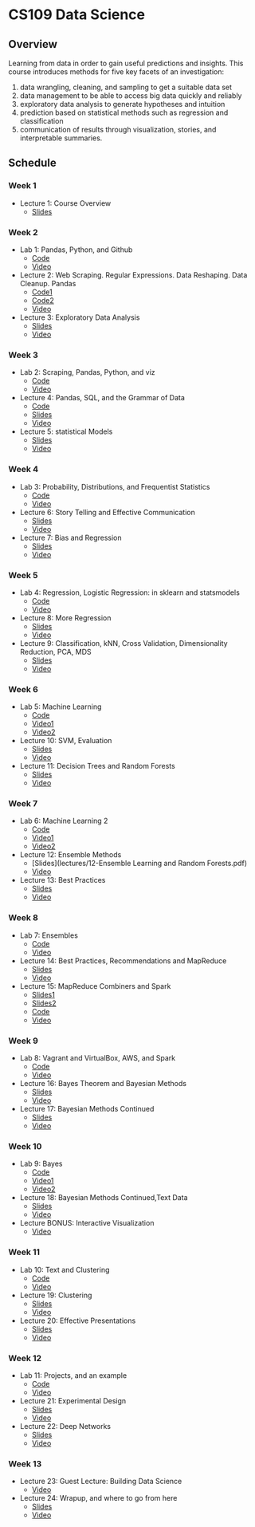 # CS109 Data Science

## Overview

Learning from data in order to gain useful predictions and insights. This course introduces methods for five key facets of an investigation:

1. data wrangling, cleaning, and sampling to get a suitable data set
2. data management to be able to access big data quickly and reliably
3. exploratory data analysis to generate hypotheses and intuition
4. prediction based on statistical methods such as regression and classification
5. communication of results through visualization, stories, and interpretable summaries.

## Schedule

### Week 1

- Lecture 1: Course Overview
  - [Slides](lectures/01-Introduction.pdf)

### Week 2

- Lab 1: Pandas, Python, and Github
  - [Code](labs/lab1)
  - [Video](https://matterhorn.dce.harvard.edu/engage/player/watch.html?id=e15f221c-5275-4f7f-b486-759a7d483bc8)
- Lecture 2: Web Scraping. Regular Expressions. Data Reshaping. Data Cleanup. Pandas
  - [Code1](lectures/02-DataScraping.ipynb)
  - [Code2](lectures/02-DataScrapingQuizzes.ipynb)
  - [Video](https://matterhorn.dce.harvard.edu/engage/player/watch.html?id=f7ff1893-fbf7-4909-b44e-12e61a98a677)
- Lecture 3: Exploratory Data Analysis
  - [Slides](lectures/03-EDA.pdf)
  - [Video](https://matterhorn.dce.harvard.edu/engage/player/watch.html?id=4dc7719e-1ef4-4ee5-a9d9-fc48c3e13185)

### Week 3

- Lab 2: Scraping, Pandas, Python, and viz
  - [Code](labs/lab2)
  - [Video](https://matterhorn.dce.harvard.edu/engage/player/watch.html?id=62b95e14-c296-44da-9691-446dfa313836)
- Lecture 4: Pandas, SQL, and the Grammar of Data
  - [Code](lectures/Lecture4/PandasAndSQL.ipynb)
  - [Slides](lectures/04-PandasSQL.pdf)
  - [Video](https://matterhorn.dce.harvard.edu/engage/player/watch.html?id=cf9c4d5f-fe87-48cc-bd45-3da212b39a95)
- Lecture 5: statistical Models
  - [Slides](lectures/05-StatisticalModels.pdf)
  - [Video](https://matterhorn.dce.harvard.edu/engage/player/watch.html?id=afee98e6-4ca0-4319-9336-fbae46755f1a)

### Week 4

- Lab 3: Probability, Distributions, and Frequentist Statistics
  - [Code](labs/lab3)
  - [Video](https://matterhorn.dce.harvard.edu/engage/player/watch.html?id=3cd5e34b-803f-4f64-ba25-95b67797daad)
- Lecture 6: Story Telling and Effective Communication
  - [Slides](lectures/06-StoryTelling.pdf)
  - [Video](https://matterhorn.dce.harvard.edu/engage/player/watch.html?id=697ce8bd-a41c-45d4-8201-5e0dcc8a518c)
- Lecture 7: Bias and Regression
  - [Slides](lectures/07-BiasAndRegression.pdf)
  - [Video](https://matterhorn.dce.harvard.edu/engage/player/watch.html?id=b2ac047a-ff65-4926-bd4a-77fdf1c63e0f)

### Week 5

- Lab 4: Regression, Logistic Regression: in sklearn and statsmodels
  - [Code](labs/lab4)
  - [Video](https://matterhorn.dce.harvard.edu/engage/player/watch.html?id=145018c2-260e-47dc-b965-bfdfafacd4e9)
- Lecture 8: More Regression
  - [Slides](lectures/08-RegressionContinued.pdf)
  - [Video](https://matterhorn.dce.harvard.edu/engage/player/watch.html?id=4012362e-1090-47e3-904b-7e835f57d77b)
- Lecture 9: Classification, kNN, Cross Validation, Dimensionality Reduction, PCA, MDS
  - [Slides](lectures/09-ClassificationPCA.pdf)
  - [Video](https://matterhorn.dce.harvard.edu/engage/player/watch.html?id=0ea5e572-f2da-4f3f-b54b-df4edf9a1106)

### Week 6

- Lab 5: Machine Learning
  - [Code](labs/lab5)
  - [Video1](https://matterhorn.dce.harvard.edu/engage/player/watch.html?id=cdb6ae4c-a4ea-434d-a0c3-cdff3c2cd645)
  - [Video2](https://matterhorn.dce.harvard.edu/engage/player/watch.html?id=8003c1bc-80a3-44f0-a578-21a5985810f8)
- Lecture 10: SVM, Evaluation
  - [Slides](lectures/10-SVMAndEvaluation.pdf)
  - [Video](https://matterhorn.dce.harvard.edu/engage/player/watch.html?id=92e3adbf-2212-4cff-b1a9-b1bfe72d93bf)
- Lecture 11: Decision Trees and Random Forests
  - [Slides](lectures/11-DecisionTreesAndRandomForest.pdf)
  - [Video](https://matterhorn.dce.harvard.edu/engage/player/watch.html?id=c22cbde8-94dd-42ad-86ef-091448ad02e4)

### Week 7

- Lab 6: Machine Learning 2
  - [Code](labs/lab6)
  - [Video1](https://matterhorn.dce.harvard.edu/engage/player/watch.html?id=8ce7995a-c374-4946-b01f-c8d7b0d2614b)
  - [Video2](https://matterhorn.dce.harvard.edu/engage/player/watch.html?id=2a006499-49a7-4e2e-b5d8-bfa7a9510132)
- Lecture 12: Ensemble Methods
  - [Slides](lectures/12-Ensemble Learning and Random Forests.pdf)
  - [Video](https://matterhorn.dce.harvard.edu/engage/player/watch.html?id=6f374ba5-6e54-432c-9916-fb61fa2327ef)
- Lecture 13: Best Practices
  - [Slides](lectures/13-BestPractices_Recommendations.pdf)
  - [Video](https://matterhorn.dce.harvard.edu/engage/player/watch.html?id=3d4f72cf-9de9-4d07-bc80-cd0f0ab6b82d)

### Week 8

- Lab 7: Ensembles
  - [Code](labs/lab7)
  - [Video](https://matterhorn.dce.harvard.edu/engage/player/watch.html?id=3dfcfa72-4dad-47fd-b0d7-b72867a3ec87)
- Lecture 14: Best Practices, Recommendations and MapReduce
  - [Slides](lectures/14-Recommendations_MapReduce.pdf)
  - [Video](https://matterhorn.dce.harvard.edu/engage/player/watch.html?id=4199ca62-a007-4b08-b2e2-f752c2dcc01a)
- Lecture 15: MapReduce Combiners and Spark
  - [Slides1](lectures/15a-MapReduce_Combiner.pdf)
  - [Slides2](lectures/15b-Spark.pdf)
  - [Code](lectures/15b-Spark.ipynb)
  - [Video](https://matterhorn.dce.harvard.edu/engage/player/watch.html?id=4d529afe-7fe0-42b8-a4d8-50aca797bdcf)

### Week 9

- Lab 8: Vagrant and VirtualBox, AWS, and Spark
  - [Code](labs/lab8)
  - [Video](https://matterhorn.dce.harvard.edu/engage/player/watch.html?id=6d41b545-6329-49e7-a2b8-ec0d218a5bc5)
- Lecture 16: Bayes Theorem and Bayesian Methods
  - [Slides](lectures/16-BayesianMethods.pdf)
  - [Video](https://matterhorn.dce.harvard.edu/engage/player/watch.html?id=15fcc277-f6f1-4db5-9b8b-f941c49db487)
- Lecture 17: Bayesian Methods Continued
  - [Slides](lectures/17-BayesianMethodsContinued.pdf)
  - [Video](https://matterhorn.dce.harvard.edu/engage/player/watch.html?id=35282cbd-94b3-4fd7-bd5e-b3a8f40e72b1)

### Week 10

- Lab 9: Bayes
  - [Code](labs/lab9)
  - [Video1](https://matterhorn.dce.harvard.edu/engage/player/watch.html?id=7ab74365-fff6-4419-8bb5-7e0a31e4545c)
  - [Video2](https://matterhorn.dce.harvard.edu/engage/player/watch.html?id=d0af29d8-67fc-4e87-8394-a0d266fde6c2)
- Lecture 18: Bayesian Methods Continued,Text Data
  - [Slides](lectures/18-TextData.pdf)
  - [Video](https://matterhorn.dce.harvard.edu/engage/player/watch.html?id=432bb538-45a0-41d3-bb4e-f7b81b0fe811)
- Lecture BONUS: Interactive Visualization
  - [Video](https://matterhorn.dce.harvard.edu/engage/player/watch.html?id=5ca8d569-0c51-47aa-83df-147cc4b97e57)

### Week 11

- Lab 10: Text and Clustering
  - [Code](labs/lab10)
  - [Video](https://matterhorn.dce.harvard.edu/engage/player/watch.html?id=3c49a6e1-b9e6-470a-9605-0478f8ec382b)
- Lecture 19: Clustering
  - [Slides](lectures/19-Clustering.pdf)
  - [Video](https://matterhorn.dce.harvard.edu/engage/player/watch.html?id=03277e71-f8f1-443b-b13a-7e54f762b287)
- Lecture 20: Effective Presentations
  - [Slides](lectures/20-Presentations.pdf)
  - [Video](https://matterhorn.dce.harvard.edu/engage/player/watch.html?id=34758fd3-9896-4461-966a-7971e349fee3)

### Week 12

- Lab 11: Projects, and an example
  - [Code](labs/lab11)
  - [Video](https://matterhorn.dce.harvard.edu/engage/player/watch.html?id=b1d70f08-4c37-4ca7-9fd1-769f4a5adbd2)
- Lecture 21: Experimental Design
  - [Slides](lectures/21-ExperimentalDesign.pdf)
  - [Video](https://matterhorn.dce.harvard.edu/engage/player/watch.html?id=94e52a8d-6557-48c4-b003-b5ec84d2a1e2)
- Lecture 22: Deep Networks
  - [Slides](lectures/22-DeepLearning.pdf)
  - [Video](https://matterhorn.dce.harvard.edu/engage/player/watch.html?id=12bfea44-634f-4bc0-b88d-0aca05a3c289)

### Week 13

- Lecture 23: Guest Lecture: Building Data Science
  - [Video](https://matterhorn.dce.harvard.edu/engage/player/watch.html?id=128b8123-a1a6-493c-bac7-a932234374a0)
- Lecture 24: Wrapup, and where to go from here
  - [Slides](lectures/23-WrapUp.pdf)
  - [Video](https://matterhorn.dce.harvard.edu/engage/player/watch.html?id=67735f84-d3c9-406e-86cd-4bfbb38ef1cd)
